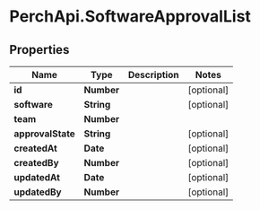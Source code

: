 # PerchApi.SoftwareApprovalList

## Properties
Name | Type | Description | Notes
------------ | ------------- | ------------- | -------------
**id** | **Number** |  | [optional] 
**software** | **String** |  | [optional] 
**team** | **Number** |  | 
**approvalState** | **String** |  | [optional] 
**createdAt** | **Date** |  | [optional] 
**createdBy** | **Number** |  | [optional] 
**updatedAt** | **Date** |  | [optional] 
**updatedBy** | **Number** |  | [optional] 



